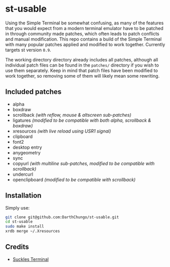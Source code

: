 # st-usable
Using the Simple Terminal be somewhat confusing, as many of the features that you would expect from a modern terminal emulator have to be patched in through community made patches, which often leads to patch conflicts and manual modification.
This repo contains a build of the Simple Terminal with many popular patches applied and modified to work together.
Currently targets st version `0.9`.

The working directory directory already includes all patches, although all individual patch files can be found in the `patches/` directory if you wish to use them separately.
Keep in mind that patch files have been modified to work together, so removing some of them will likely mean some rewriting.

## Included patches
- alpha
- boxdraw
- scrollback _(with reflow, mouse & altscreen sub-patches)_
- ligatures _(modified to be compatible with both alpha, scrollback & boxdraw)_
- xresources _(with live reload using USR1 signal)_
- clipboard
- font2
- desktop entry
- anygeometry
- sync
- copyurl _(with multiline sub-patches, modified to be compatible with scrollback)_
- undercurl
- openclipboard _(modified to be compatible with scrollback)_

## Installation
Simply use:

```bash
git clone git@github.com:DarthChungo/st-usable.git
cd st-usable
sudo make install
xrdb merge ~/.Xresources
```

## Credits
- [Suckles Terminal](https://st.suckless.org/)
